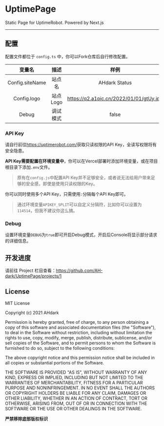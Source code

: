 # UptimePage
Static Page for UptimeRobot. Powered by Next.js

---

## 配置

配置文件都位于 `config.ts` 中，你可以Fork仓库后自行修改配置。

|     **变量名**     |         **描述**          |                 **样例**                  |
|:---------------:|:-----------------------:|:---------------------------------------:|
| Config.siteName |           站点名           |              AHdark Status              |
|   Config.logo   |         站点Logo          | https://q2.a1pic.cn/2022/01/01/gtUy.jpg |
|      Debug      |          调试模式           |                  false                  |

### API Key

请自行前往<https://uptimerobot.com/>获取只读权限的API Key，全读写权限将有安全隐患。

**API Key需要配置在环境变量中**，你可以在Vercel部署时添加环境变量，或在项目根目录下添加`.env`文件。

> 原有在`config.js`中配置API Key并不足够安全，或者说无法给用户带来足够的安全感，即使是使用只读权限的Key。

你可以同时使用多个API Key，只需使用`:`分隔每个API Key即可。

> 通过环境变量`APIKEY_SPLIT`可以自定义分隔符，比如你可以设置为`114514`，但我不建议你这么搞。

### Debug

设置环境变量`DEBUG`为`true`即可开启Debug模式，开启后Console将显示部分请求的详细信息。

## 开发进度

请前往 Project 栏目查看：<https://github.com/AH-dark/UptimePage/projects/1>

## License

MIT License

Copyright (c) 2021 AHdark

Permission is hereby granted, free of charge, to any person obtaining a copy
of this software and associated documentation files (the "Software"), to deal
in the Software without restriction, including without limitation the rights
to use, copy, modify, merge, publish, distribute, sublicense, and/or sell
copies of the Software, and to permit persons to whom the Software is
furnished to do so, subject to the following conditions:

The above copyright notice and this permission notice shall be included in all
copies or substantial portions of the Software.

THE SOFTWARE IS PROVIDED "AS IS", WITHOUT WARRANTY OF ANY KIND, EXPRESS OR
IMPLIED, INCLUDING BUT NOT LIMITED TO THE WARRANTIES OF MERCHANTABILITY,
FITNESS FOR A PARTICULAR PURPOSE AND NONINFRINGEMENT. IN NO EVENT SHALL THE
AUTHORS OR COPYRIGHT HOLDERS BE LIABLE FOR ANY CLAIM, DAMAGES OR OTHER
LIABILITY, WHETHER IN AN ACTION OF CONTRACT, TORT OR OTHERWISE, ARISING FROM,
OUT OF OR IN CONNECTION WITH THE SOFTWARE OR THE USE OR OTHER DEALINGS IN THE
SOFTWARE.

**严禁移除底部版权标识**
